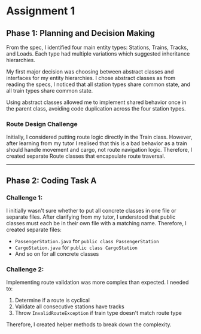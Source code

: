 # Assignment 1

## Phase 1: Planning and Decision Making

From the spec, I identified four main entity types: Stations, Trains, Tracks, and Loads. Each type had multiple variations which suggested inheritance hierarchies.

My first major decision was choosing between abstract classes and interfaces for my entity hierarchies. I chose abstract classes as from 
reading the specs, I noticed that all station types share common state, and all train types share common state.

Using abstract classes allowed me to implement shared behavior once in the parent class, avoiding code duplication across the four station types.

### Route Design Challenge

Initially, I considered putting route logic directly in the Train class. However, after learning from my tutor I realised that this is a bad behavior as a train should handle movement and cargo, not route navigation logic. Therefore, I created separate Route classes that encapsulate route traversal.

---

## Phase 2: Coding Task A

### Challenge 1:

I initially wasn't sure whether to put all concrete classes in one file or separate files. After clarifying from my tutor, I understood that 
public classes  must each be in their own file with a matching name. Therefore, I created separate files:
- `PassengerStation.java` for `public class PassengerStation`
- `CargoStation.java` for `public class CargoStation`
- And so on for all concrete classes

### Challenge 2:

Implementing route validation was more complex than expected. I needed to:
1. Determine if a route is cyclical
2. Validate all consecutive stations have tracks
3. Throw `InvalidRouteException` if train type doesn't match route type

Therefore, I created helper methods to break down the complexity.

